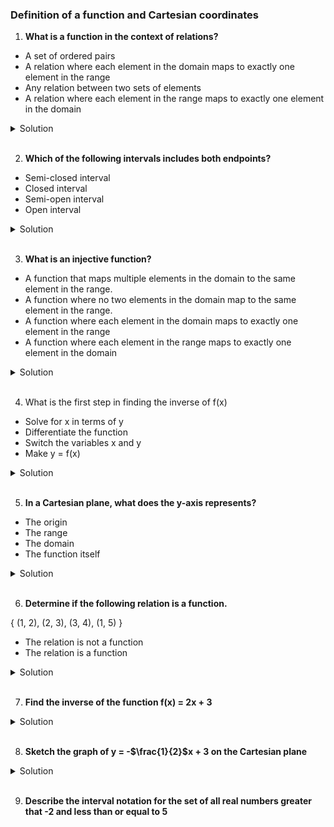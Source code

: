 ### Definition of a function and Cartesian coordinates

1. **What is a function in the context of relations?**

- A set of ordered pairs
- A relation where each element in the domain maps to exactly one element in the range
- Any relation between two sets of elements
- A relation where each element in the range maps to exactly one element in the domain

<details>
  <summary>Solution</summary>

A relation where each element in the domain maps to exactly one element in the range

</details>

</br>

2. **Which of the following intervals includes both endpoints?**

- Semi-closed interval
- Closed interval
- Semi-open interval
- Open interval

<details>
  <summary>Solution</summary>

Closed interval

</details>

</br>

3. **What is an injective function?**

- A function that maps multiple elements in the domain to the same element in the range.
- A function where no two elements in the domain map to the same element in the range.
- A function where each element in the domain maps to exactly one element in the range
- A function where each element in the range maps to exactly one element in the domain

<details>
  <summary>Solution</summary>

A function where no two elements in the domain map to the same element in the range.

</details>

</br>

4. What is the first step in finding the inverse of f(x)

- Solve for x in terms of y
- Differentiate the function
- Switch the variables x and y
- Make y = f(x)

<details>
  <summary>Solution</summary>

Make y = f(x)

</details>

</br>

5. **In a Cartesian plane, what does the y-axis represents?**

- The origin
- The range
- The domain
- The function itself

<details>
  <summary>Solution</summary>

The range

</details>

</br>

6. **Determine if the following relation is a function.**

{ (1, 2), (2, 3), (3, 4), (1, 5) }

- The relation is not a function
- The relation is a function

<details>
  <summary>Solution</summary>

The relation is not a function

</details>

</br>

7. **Find the inverse of the function f(x) = 2x + 3**

<details>
  <summary>Solution</summary>

  <br>

To find the inverse of the function \(f(x) = 2x + 3\), follow these steps:

---

#### Steps:

1. **Rewrite \(f(x)\) as \(y\):**
   \[
   y = 2x + 3
   \]

2. **Switch \(x\) and \(y\):**
   This reflects the inverse relationship:
   \[
   x = 2y + 3
   \]

3. **Solve for \(y\) in terms of \(x\):**
   \[
   x - 3 = 2y
   \]
   \[
   y = \frac{x - 3}{2}
   \]

4. **Rewrite \(y\) as \(f^{-1}(x)\):**
   \[
   f^{-1}(x) = \frac{x - 3}{2}
   \]

---

### Final Answer:

The inverse function is:
\[
f^{-1}(x) = \frac{x - 3}{2}
\]

This means that if you input a value into \(f^{-1}(x)\), you will retrieve the value that was originally input into \(f(x)\).

</details>

</br>

8. **Sketch the graph of y = -$\frac{1}{2}$x + 3 on the Cartesian plane**

<details>
  <summary>Solution</summary>

The line has a slope of \(-\frac{1}{2}\), meaning it decreases as \(x\) increases, and the y-intercept is at \(y = 3\).

</details>

</br>

9. **Describe the interval notation for the set of all real numbers greater that -2 and less than or equal to 5**
